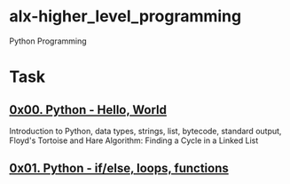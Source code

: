 # alx-higher_level_programming
Python Programming

# Task
## [0x00. Python - Hello, World](0x00-python-hello_world)
Introduction to Python, data types, strings, list, bytecode, standard output, Floyd's Tortoise and Hare Algorithm: Finding a Cycle in a Linked List

## [0x01. Python - if/else, loops, functions](0x01-python-if_else_loops_functions)